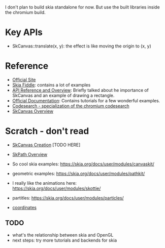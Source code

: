 I don't plan to build skia standalone for now. But use the built libraries inside the chromium build.

# Key APIs
- SkCanvas::translate(x, y): the effect is like moving the origin to (x, y)

# Reference
- [Official Site](https://skia.org)
- [Skia Fiddle](https://fiddle.skia.org): contains a lot of examples
- [API Reference and Overview](https://skia.org/docs/user/api/): Briefly talked about he importance of SkCanvas and an example of drawing a rectangle.
- [Official Documentation](https://skia.org/docs/): Contains tutorials for a few wonderful examples.
- [Codesearch - specialization of the chromium codesearch](https://source.chromium.org/chromium/chromium/src/+/main:third_party/skia/)
- [SkCanvas Overview](https://skia.org/docs/user/api/skcanvas_overview/)

# Scratch - don't read
- [SkCanvas Creation](https://skia.org/docs/user/api/skcanvas_creation/) [TODO HERE]
- [SkPath Overview](https://skia.org/docs/user/api/skpath_overview/)

- So cool skia examples: https://skia.org/docs/user/modules/canvaskit/
- geometric examples: https://skia.org/docs/user/modules/pathkit/
- I really like the animations here: https://skia.org/docs/user/modules/skottie/
- partitles: https://skia.org/docs/user/modules/particles/

- [coordinates](https://skia.org/docs/user/coordinates/)

## TODO
  - what's the relationship between skia and OpenGL
  - next steps: try more tutorials and backends for skia
